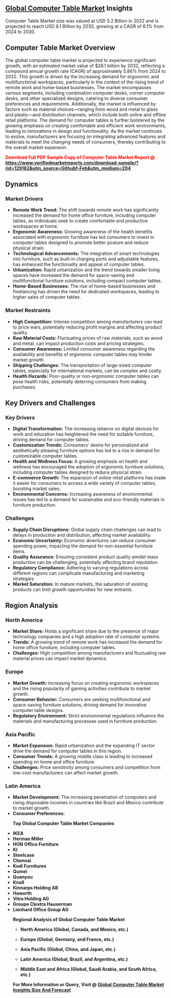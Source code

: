 <h2><a href="https://www.verifiedmarketreports.com/download-sample/?rid=129162&amp;utm_source=Githubf&amp;utm_medium=204" target="_blank">Global Computer Table Market</a> Insights</h2><p>Computer Table Market size was valued at USD 5.2 Billion in 2022 and is projected to reach USD 8.1 Billion by 2030, growing at a CAGR of 6.1% from 2024 to 2030.</p><p> <h2>Computer Table Market Overview</h2> <p>The global computer table market is projected to experience significant growth, with an estimated market value of $28.1 billion by 2032, reflecting a compound annual growth rate (CAGR) of approximately 5.86% from 2024 to 2032. This growth is driven by the increasing demand for ergonomic and multifunctional workspaces, particularly in the context of the rising trend of remote work and home-based businesses. The market encompasses various segments, including combination computer desks, corner computer desks, and other specialized designs, catering to diverse consumer preferences and requirements. Additionally, the market is influenced by factors such as material choices—ranging from wood and metal to glass and plastic—and distribution channels, which include both online and offline retail platforms. The demand for computer tables is further bolstered by the growing emphasis on creating comfortable and efficient work environments, leading to innovations in design and functionality. As the market continues to evolve, manufacturers are focusing on integrating advanced features and materials to meet the changing needs of consumers, thereby contributing to the overall market expansion.</p> <p><strong><p><span class=""><span style="color: #ff0000;"><strong>Download Full PDF Sample Copy of Computer Table Market Report</strong> @ </span><a href="https://www.verifiedmarketreports.com/download-sample/?rid=129162&amp;utm_source=Githubf-Feb&amp;utm_medium=204" target="_blank">https://www.verifiedmarketreports.com/download-sample/?rid=129162&amp;utm_source=Githubf-Feb&amp;utm_medium=204</a></span></p></strong></p> <h2>Dynamics</h2> <h3>Market Drivers</h3> <ul> <li><strong>Remote Work Trend:</strong> The shift towards remote work has significantly increased the demand for home office furniture, including computer tables, as individuals seek to create comfortable and productive workspaces at home.</li> <li><strong>Ergonomic Awareness:</strong> Growing awareness of the health benefits associated with ergonomic furniture has led consumers to invest in computer tables designed to promote better posture and reduce physical strain.</li> <li><strong>Technological Advancements:</strong> The integration of smart technologies into furniture, such as built-in charging ports and adjustable features, has enhanced the functionality and appeal of computer tables.</li> <li><strong>Urbanization:</strong> Rapid urbanization and the trend towards smaller living spaces have increased the demand for space-saving and multifunctional furniture solutions, including compact computer tables.</li> <li><strong>Home-Based Businesses:</strong> The rise of home-based businesses and freelancing has driven the need for dedicated workspaces, leading to higher sales of computer tables.</li> </ul> <h3>Market Restraints</h3> <ul> <li><strong>High Competition:</strong> Intense competition among manufacturers can lead to price wars, potentially reducing profit margins and affecting product quality.</li> <li><strong>Raw Material Costs:</strong> Fluctuating prices of raw materials, such as wood and metal, can impact production costs and pricing strategies.</li> <li><strong>Consumer Awareness:</strong> Limited consumer awareness regarding the availability and benefits of ergonomic computer tables may hinder market growth.</li> <li><strong>Shipping Challenges:</strong> The transportation of large-sized computer tables, especially for international markets, can be complex and costly.</li> <li><strong>Health Hazards:</strong> Poor-quality or non-ergonomic computer tables can pose health risks, potentially deterring consumers from making purchases.</li> </ul> <h2>Key Drivers and Challenges</h2> <h3>Key Drivers</h3> <ul> <li><strong>Digital Transformation:</strong> The increasing reliance on digital devices for work and education has heightened the need for suitable furniture, driving demand for computer tables.</li> <li><strong>Customization Trends:</strong> Consumers' desire for personalized and aesthetically pleasing furniture options has led to a rise in demand for customizable computer tables.</li> <li><strong>Health and Wellness Focus:</strong> A growing emphasis on health and wellness has encouraged the adoption of ergonomic furniture solutions, including computer tables designed to reduce physical strain.</li> <li><strong>E-commerce Growth:</strong> The expansion of online retail platforms has made it easier for consumers to access a wide variety of computer tables, boosting market sales.</li> <li><strong>Environmental Concerns:</strong> Increasing awareness of environmental issues has led to a demand for sustainable and eco-friendly materials in furniture production.</li> </ul> <h3>Challenges</h3> <ul> <li><strong>Supply Chain Disruptions:</strong> Global supply chain challenges can lead to delays in production and distribution, affecting market availability.</li> <li><strong>Economic Uncertainty:</strong> Economic downturns can reduce consumer spending power, impacting the demand for non-essential furniture items.</li> <li><strong>Quality Assurance:</strong> Ensuring consistent product quality amidst mass production can be challenging, potentially affecting brand reputation.</li> <li><strong>Regulatory Compliance:</strong> Adhering to varying regulations across different regions can complicate manufacturing and marketing strategies.</li> <li><strong>Market Saturation:</strong> In mature markets, the saturation of existing products can limit growth opportunities for new entrants.</li> </ul> <h2>Region Analysis</h2> <h3>North America</h3> <ul> <li><strong>Market Share:</strong> Holds a significant share due to the presence of major technology companies and a high adoption rate of computer systems.</li> <li><strong>Trends:</strong> A growing trend of remote work has increased the demand for home office furniture, including computer tables.</li> <li><strong>Challenges:</strong> High competition among manufacturers and fluctuating raw material prices can impact market dynamics.</li> </ul> <h3>Europe</h3> <ul> <li><strong>Market Growth:</strong> Increasing focus on creating ergonomic workspaces and the rising popularity of gaming activities contribute to market growth.</li> <li><strong>Consumer Behavior:</strong> Consumers are seeking multifunctional and space-saving furniture solutions, driving demand for innovative computer table designs.</li> <li><strong>Regulatory Environment:</strong> Strict environmental regulations influence the materials and manufacturing processes used in furniture production.</li> </ul> <h3>Asia Pacific</h3> <ul> <li><strong>Market Expansion:</strong> Rapid urbanization and the expanding IT sector drive the demand for computer tables in this region.</li> <li><strong>Consumer Trends:</strong> A growing middle class is leading to increased spending on home and office furniture.</li> <li><strong>Challenges:</strong> Price sensitivity among consumers and competition from low-cost manufacturers can affect market growth.</li> </ul> <h3>Latin America</h3> <ul> <li><strong>Market Development:</strong> The increasing penetration of computers and rising disposable incomes in countries like Brazil and Mexico contribute to market growth.</li> <li><strong>Consumer Preferences:</strong</p><p><strong>Top Global Computer Table Market Companies</strong></p><div data-test-id=""><p><li>IKEA</li><li> Herman Miller</li><li> HON Office Furniture</li><li> KI</li><li> Steelcase</li><li> Chennai</li><li> Kodi Furnitures</li><li> Qumei</li><li> Quanyou</li><li> Knoll</li><li> Kinnarps Holding AB</li><li> Haworth</li><li> Vitra Holding AG</li><li> Groupe Clestra Hauserman</li><li> Lienhard Office Group AG</li></p><div><strong>Regional Analysis of&nbsp;Global Computer Table Market</strong></div><ul><li dir="ltr"><p dir="ltr">North America&nbsp;(Global, Canada, and Mexico, etc.)</p></li><li dir="ltr"><p dir="ltr">Europe (Global, Germany, and France, etc.)</p></li><li dir="ltr"><p dir="ltr">Asia Pacific&nbsp;(Global, China, and Japan, etc.)</p></li><li dir="ltr"><p dir="ltr">Latin America&nbsp;(Global, Brazil, and Argentina, etc.)</p></li><li dir="ltr">Middle East and Africa&nbsp;(Global, Saudi Arabia, and South Africa, etc.)</li></ul><p><strong>For More Information or Query, Visit @&nbsp;</strong><strong><a href="https://www.verifiedmarketreports.com/product/global-computer-table-market-report-2019-competitive-landscape-trends-and-opportunities/?utm_source=Githubf&amp;utm_medium=204" target="_blank">Global Computer Table Market Insights Size And Forecast</a></strong></p></div>
